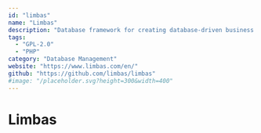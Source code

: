 ```yaml
---
id: "limbas"
name: "Limbas"
description: "Database framework for creating database-driven business applications. As a graphical database frontend, it enables the efficient processing of data stocks and the flexible development of comfortable database applications."
tags:
  - "GPL-2.0"
  - "PHP"
category: "Database Management"
website: "https://www.limbas.com/en/"
github: "https://github.com/limbas/limbas"
#image: "/placeholder.svg?height=300&width=400"
---
```


# Limbas
